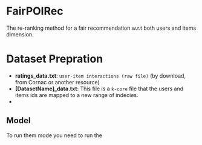 # FairPOIRec
The re-ranking method for a fair recommendation w.r.t both users and items dimension.

# Dataset Prepration
- **ratings_data.txt**: `user-item interactions (raw file)` (by download, from Cornac or another resource)
- **[DatasetName]_data.txt**: This file is a `k-core` file that the users and items ids are mapped to a new range of indecies.
- 

## Model
To run them mode you need to run the 
